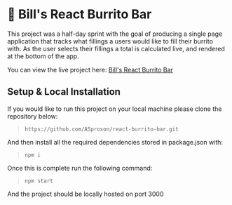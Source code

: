 # 🌯 Bill's React Burrito Bar

This project was a half-day sprint with the goal of producing a single page application that tracks what fillings a users would like to fill their burrito with. As the user selects their fillings a total is calculated live, and rendered at the bottom of the app.

You can view the live project here: [Bill's React Burrito Bar](https://asproson.github.io/react-burrito-bar/)

## Setup & Local Installation
If you would like to run this project on your local machine please clone the repository below:

> ```https://github.com/ASproson/react-burrito-bar.git```

And then install all the required dependencies stored in package.json with:

> ```npm i```

Once this is complete run the following command:

> ```npm start```

And the project should be locally hosted on port 3000
